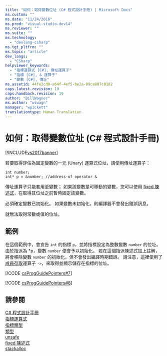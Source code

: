 ```yaml
---
title: "如何：取得變數位址 (C# 程式設計手冊) | Microsoft Docs"
ms.custom: ""
ms.date: "11/24/2016"
ms.prod: "visual-studio-dev14"
ms.reviewer: ""
ms.suite: ""
ms.technology: 
  - "devlang-csharp"
ms.tgt_pltfrm: ""
ms.topic: "article"
dev_langs: 
  - "CSharp"
helpviewer_keywords: 
  - "指標運算式 [C#], 傳址運算子"
  - "指標 [C#], & 運算子"
  - "變數 [C#], 傳址"
ms.assetid: 44fe2cd9-a64f-4ef5-be2a-09ce807c0182
caps.latest.revision: 19
caps.handback.revision: 19
author: "BillWagner"
ms.author: "wiwagn"
manager: "wpickett"
translationtype: Human Translation
---
```

# 如何：取得變數位址 (C# 程式設計手冊)
[!INCLUDE[vs2017banner](../../../csharp/includes/vs2017banner.md)]

若要取得評估為固定變數的一元 \(Unary\) 運算式位址，請使用傳址運算子：  
  
```  
int number;  
int* p = &number; //address-of operator &  
```  
  
 傳址運算子只能套用至變數；  如果該變數是可移動的變數，您可以使用 [fixed 陳述式](../../../csharp/language-reference/keywords/fixed-statement.md)，在取得其位址之前暫時固定該變數。  
  
 必須確定變數已初始化。  如果變數未初始化，則編譯器不會發出錯誤訊息。  
  
 就無法取得常數或值的位址。  
  
## 範例  
 在這個範例中，會宣告 `int` 的指標 `p`，並將指標設定為整數變數 `number` 的位址。  由於指派為 \*p，變數 `number` 便會予以初始化。  若在這個指派陳述式加上註解，將會移除變數 `number` 的初始化，但不會發出編譯時期錯誤。  請注意，這裡使用了[成員存取](../../../csharp/programming-guide/unsafe-code-pointers/how-to-access-a-member-with-a-pointer.md)運算子 `->`，來取得並顯示儲存在指標的位址。  
  
 [!CODE [csProgGuidePointers#7](../CodeSnippet/VS_Snippets_VBCSharp/csProgGuidePointers#7)]  
  
 [!CODE [csProgGuidePointers#8](../CodeSnippet/VS_Snippets_VBCSharp/csProgGuidePointers#8)]  
  
## 請參閱  
 [C\# 程式設計手冊](../../../csharp/programming-guide/index.md)   
 [指標運算式](../../../csharp/programming-guide/unsafe-code-pointers/pointer-expressions.md)   
 [指標類型](../../../csharp/programming-guide/unsafe-code-pointers/pointer-types.md)   
 [類型](../../../csharp/language-reference/keywords/types.md)   
 [unsafe](../../../csharp/language-reference/keywords/unsafe.md)   
 [fixed 陳述式](../../../csharp/language-reference/keywords/fixed-statement.md)   
 [stackalloc](../../../csharp/language-reference/keywords/stackalloc.md)